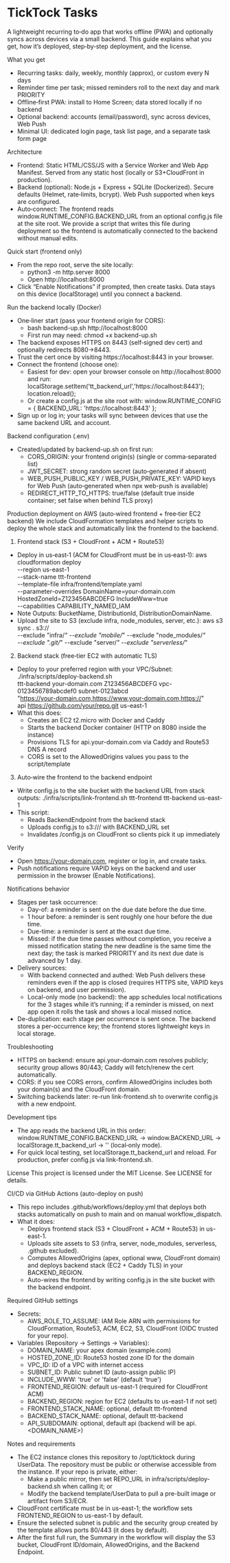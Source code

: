 # TickTock Tasks

A lightweight recurring to‑do app that works offline (PWA) and optionally syncs across devices via a small backend. This guide explains what you get, how it’s deployed, step‑by‑step deployment, and the license.

What you get
- Recurring tasks: daily, weekly, monthly (approx), or custom every N days
- Reminder time per task; missed reminders roll to the next day and mark PRIORITY
- Offline‑first PWA: install to Home Screen; data stored locally if no backend
- Optional backend: accounts (email/password), sync across devices, Web Push
- Minimal UI: dedicated login page, task list page, and a separate task form page

Architecture
- Frontend: Static HTML/CSS/JS with a Service Worker and Web App Manifest. Served from any static host (locally or S3+CloudFront in production).
- Backend (optional): Node.js + Express + SQLite (Dockerized). Secure defaults (Helmet, rate‑limits, bcrypt). Web Push supported when keys are configured.
- Auto‑connect: The frontend reads window.RUNTIME_CONFIG.BACKEND_URL from an optional config.js file at the site root. We provide a script that writes this file during deployment so the frontend is automatically connected to the backend without manual edits.

Quick start (frontend only)
- From the repo root, serve the site locally:
  - python3 -m http.server 8000
  - Open http://localhost:8000
- Click “Enable Notifications” if prompted, then create tasks. Data stays on this device (localStorage) until you connect a backend.

Run the backend locally (Docker)
- One‑liner start (pass your frontend origin for CORS):
  - bash backend-up.sh http://localhost:8000
  - First run may need: chmod +x backend-up.sh
- The backend exposes HTTPS on 8443 (self‑signed dev cert) and optionally redirects 8080→8443.
- Trust the cert once by visiting https://localhost:8443 in your browser.
- Connect the frontend (choose one):
  - Easiest for dev: open your browser console on http://localhost:8000 and run:
    localStorage.setItem('tt_backend_url','https://localhost:8443'); location.reload();
  - Or create a config.js at the site root with:
    window.RUNTIME_CONFIG = { BACKEND_URL: 'https://localhost:8443' };
- Sign up or log in; your tasks will sync between devices that use the same backend URL and account.

Backend configuration (.env)
- Created/updated by backend-up.sh on first run:
  - CORS_ORIGIN: your frontend origin(s) (single or comma‑separated list)
  - JWT_SECRET: strong random secret (auto‑generated if absent)
  - WEB_PUSH_PUBLIC_KEY / WEB_PUSH_PRIVATE_KEY: VAPID keys for Web Push (auto‑generated when npx web-push is available)
  - REDIRECT_HTTP_TO_HTTPS: true/false (default true inside container; set false when behind TLS proxy)

Production deployment on AWS (auto‑wired frontend + free‑tier EC2 backend)
We include CloudFormation templates and helper scripts to deploy the whole stack and automatically link the frontend to the backend.

1) Frontend stack (S3 + CloudFront + ACM + Route53)
- Deploy in us‑east‑1 (ACM for CloudFront must be in us‑east‑1):
  aws cloudformation deploy \
    --region us-east-1 \
    --stack-name ttt-frontend \
    --template-file infra/frontend/template.yaml \
    --parameter-overrides DomainName=your-domain.com HostedZoneId=Z123456ABCDEFG IncludeWww=true \
    --capabilities CAPABILITY_NAMED_IAM
- Note Outputs: BucketName, DistributionId, DistributionDomainName.
- Upload the site to S3 (exclude infra, node_modules, server, etc.):
  aws s3 sync . s3://<BucketName> \
    --exclude "infra/*" --exclude "mobile/*" --exclude "node_modules/*" \
    --exclude ".git/*" --exclude "server/*" --exclude "serverless/*"

2) Backend stack (free‑tier EC2 with automatic TLS)
- Deploy to your preferred region with your VPC/Subnet:
  ./infra/scripts/deploy-backend.sh \
    ttt-backend your-domain.com Z123456ABCDEFG vpc-0123456789abcdef0 subnet-0123abcd \
    "https://your-domain.com,https://www.your-domain.com,https://<CloudFrontDomainName>" \
    api https://github.com/your/repo.git us-east-1
- What this does:
  - Creates an EC2 t2.micro with Docker and Caddy
  - Starts the backend Docker container (HTTP on 8080 inside the instance)
  - Provisions TLS for api.your-domain.com via Caddy and Route53 DNS A record
  - CORS is set to the AllowedOrigins values you pass to the script/template

3) Auto‑wire the frontend to the backend endpoint
- Write config.js to the site bucket with the backend URL from stack outputs:
  ./infra/scripts/link-frontend.sh ttt-frontend ttt-backend us-east-1
- This script:
  - Reads BackendEndpoint from the backend stack
  - Uploads config.js to s3://<BucketName>/ with BACKEND_URL set
  - Invalidates /config.js on CloudFront so clients pick it up immediately

Verify
- Open https://your-domain.com, register or log in, and create tasks.
- Push notifications require VAPID keys on the backend and user permission in the browser (Enable Notifications).

Notifications behavior
- Stages per task occurrence:
  - Day-of: a reminder is sent on the due date before the due time.
  - 1 hour before: a reminder is sent roughly one hour before the due time.
  - Due-time: a reminder is sent at the exact due time.
  - Missed: if the due time passes without completion, you receive a missed notification stating the new deadline is the same time the next day; the task is marked PRIORITY and its next due date is advanced by 1 day.
- Delivery sources:
  - With backend connected and authed: Web Push delivers these reminders even if the app is closed (requires HTTPS site, VAPID keys on backend, and user permission).
  - Local-only mode (no backend): the app schedules local notifications for the 3 stages while it’s running; if a reminder is missed, on next app open it rolls the task and shows a local missed notice.
- De-duplication: each stage per occurrence is sent once. The backend stores a per-occurrence key; the frontend stores lightweight keys in local storage.

Troubleshooting
- HTTPS on backend: ensure api.your-domain.com resolves publicly; security group allows 80/443; Caddy will fetch/renew the cert automatically.
- CORS: if you see CORS errors, confirm AllowedOrigins includes both your domain(s) and the CloudFront domain.
- Switching backends later: re-run link-frontend.sh to overwrite config.js with a new endpoint.

Development tips
- The app reads the backend URL in this order: window.RUNTIME_CONFIG.BACKEND_URL → window.BACKEND_URL → localStorage.tt_backend_url → '' (local‑only mode).
- For quick local testing, set localStorage.tt_backend_url and reload. For production, prefer config.js via link-frontend.sh.

License
This project is licensed under the MIT License. See LICENSE for details.



CI/CD via GitHub Actions (auto-deploy on push)
- This repo includes .github/workflows/deploy.yml that deploys both stacks automatically on push to main and on manual workflow_dispatch.
- What it does:
  - Deploys frontend stack (S3 + CloudFront + ACM + Route53) in us-east-1.
  - Uploads site assets to S3 (infra, server, node_modules, serverless, .github excluded).
  - Computes AllowedOrigins (apex, optional www, CloudFront domain) and deploys backend stack (EC2 + Caddy TLS) in your BACKEND_REGION.
  - Auto-wires the frontend by writing config.js in the site bucket with the backend endpoint.

Required GitHub settings
- Secrets:
  - AWS_ROLE_TO_ASSUME: IAM Role ARN with permissions for CloudFormation, Route53, ACM, EC2, S3, CloudFront (OIDC trusted for your repo).
- Variables (Repository → Settings → Variables):
  - DOMAIN_NAME: your apex domain (example.com)
  - HOSTED_ZONE_ID: Route53 hosted zone ID for the domain
  - VPC_ID: ID of a VPC with internet access
  - SUBNET_ID: Public subnet ID (auto-assign public IP)
  - INCLUDE_WWW: 'true' or 'false' (default 'true')
  - FRONTEND_REGION: default us-east-1 (required for CloudFront ACM)
  - BACKEND_REGION: region for EC2 (defaults to us-east-1 if not set)
  - FRONTEND_STACK_NAME: optional, default ttt-frontend
  - BACKEND_STACK_NAME: optional, default ttt-backend
  - API_SUBDOMAIN: optional, default api (backend will be api.<DOMAIN_NAME>)

Notes and requirements
- The EC2 instance clones this repository to /opt/ticktock during UserData. The repository must be public or otherwise accessible from the instance. If your repo is private, either:
  - Make a public mirror, then set REPO_URL in infra/scripts/deploy-backend.sh when calling it; or
  - Modify the backend template/UserData to pull a pre-built image or artifact from S3/ECR.
- CloudFront certificate must be in us-east-1; the workflow sets FRONTEND_REGION to us-east-1 by default.
- Ensure the selected subnet is public and the security group created by the template allows ports 80/443 (it does by default).
- After the first full run, the Summary in the workflow will display the S3 bucket, CloudFront ID/domain, AllowedOrigins, and the Backend Endpoint.
